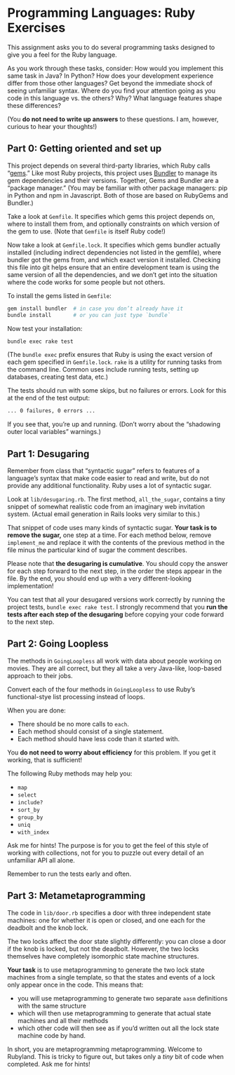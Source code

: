 # Programming Languages: Ruby Exercises

This assignment asks you to do several programming tasks designed to give you a feel for the Ruby language.

As you work through these tasks, consider: How would you implement this same task in Java? In Python? How does your development experience differ from those other languages? Get beyond the immediate shock of seeing unfamiliar syntax. Where do you find your attention going as you code in this language vs. the others? Why? What language features shape these differences?

(You **do not need to write up answers** to these questions. I am, however, curious to hear your thoughts!)


## Part 0: Getting oriented and set up

This project depends on several third-party libraries, which Ruby calls “[gems](https://rubygems.org).” Like most Ruby projects, this project uses [Bundler](http://bundler.io) to manage its gem dependencies and their versions. Together, Gems and Bundler are a “package manager.” (You may be familiar with other package managers: pip in Python and npm in Javascript. Both of those are based on RubyGems and Bundler.)

Take a look at `Gemfile`. It specifies which gems this project depends on, where to install them from, and optionally constraints on which version of the gem to use. (Note that `Gemfile` is itself Ruby code!)

Now take a look at `Gemfile.lock`. It specifies which gems bundler actually installed (including indirect dependencies not listed in the gemfile), where bundler got the gems from, and which exact version it installed. Checking this file into git helps ensure that an entire development team is using the same version of all the dependencies, and we don’t get into the situation where the code works for some people but not others.

To install the gems listed in `Gemfile`:

```bash
gem install bundler  # in case you don’t already have it
bundle install       # or you can just type `bundle`
```

Now test your installation:

```bash
bundle exec rake test
```

(The `bundle exec` prefix ensures that Ruby is using the exact version of each gem specified in `Gemfile.lock`. `rake` is a utility for running tasks from the command line. Common uses include running tests, setting up databases, creating test data, etc.)

The tests should run with some skips, but no failures or errors. Look for this at the end of the test output:

```bash
... 0 failures, 0 errors ...
```

If you see that, you’re up and running. (Don’t worry about the “shadowing outer local variables” warnings.)


## Part 1: Desugaring

Remember from class that “syntactic sugar” refers to features of a language’s syntax that make code easier to read and write, but do not provide any additional functionality. Ruby uses a lot of syntactic sugar.

Look at `lib/desugaring.rb`. The first method, `all_the_sugar`, contains a tiny snippet of somewhat realistic code from an imaginary web invitation system. (Actual email generation in Rails looks very similar to this.)

That snippet of code uses many kinds of syntactic sugar. **Your task is to remove the sugar,** one step at a time. For each method below, remove `implement_me` and replace it with the contents of the previous method in the file minus the particular kind of sugar the comment describes.

Please note that **the desugaring is cumulative**. You should copy the answer for each step forward to the next step, in the order the steps appear in the file. By the end, you should end up with a very different-looking implementation!

You can test that all your desugared versions work correctly by running the project tests, `bundle exec rake test`. I strongly recommend that you **run the tests after each step of the desugaring** before copying your code forward to the next step.


## Part 2: Going Loopless

The methods in `GoingLoopless` all work with data about people working on movies. They are all correct, but they all take a very Java-like, loop-based approach to their jobs.

Convert each of the four methods in `GoingLoopless` to use Ruby’s functional-stye list processing instead of loops.

When you are done:

- There should be no more calls to `each`.
- Each method should consist of a single statement.
- Each method should have less code than it started with.

You **do not need to worry about efficiency** for this problem. If you get it working, that is sufficient!

The following Ruby methods may help you:

- `map`
- `select`
- `include?`
- `sort_by`
- `group_by`
- `uniq`
- `with_index`

Ask me for hints! The purpose is for you to get the feel of this style of working with collections, not for you to puzzle out every detail of an unfamiliar API all alone.

Remember to run the tests early and often.


## Part 3: Metametaprogramming

The code in `lib/door.rb` specifies a door with three independent state machines: one for whether it is open or closed, and one each for the deadbolt and the knob lock.

The two locks affect the door state slightly differently: you can close a door if the knob is locked, but not the deadbolt. However, the two locks themselves have completely isomorphic state machine structures.

**Your task** is to use metaprogramming to generate the two lock state machines from a single template, so that the states and events of a lock only appear once in the code. This means that:

- you will use metaprogramming to generate two separate `aasm` definitions with the same structure
- which will then use metaprogramming to generate that actual state machines and all their methods
- which other code will then see as if you’d written out all the lock state machine code by hand.

In short, you are metaprogramming metaprogramming. Welcome to Rubyland. This is tricky to figure out, but takes only a _tiny_ bit of code when completed. Ask me for hints!
